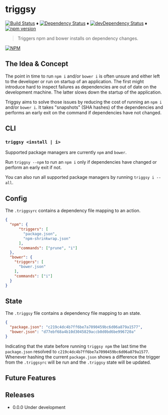 # triggsy

[![Build Status](https://travis-ci.org/tdeekens/triggsy.svg?branch=master)](https://travis-ci.org/tdeekens/triggsy) ♦️
[![Dependency Status](https://david-dm.org/tdeekens/triggsy.svg?style=flat)](https://david-dm.org/tdeekens/triggsy) ♦️
[![devDependency Status](https://david-dm.org/tdeekens/triggsy/dev-status.svg)](https://david-dm.org/tdeekens/triggsy#info=devDependencies) ♦️
[![npm version](https://badge.fury.io/js/triggsy.svg)](http://badge.fury.io/js/triggsy)

> Triggers npm and bower installs on dependency changes.

[![NPM](https://nodei.co/npm/triggsy.png)](https://nodei.co/npm/triggsy/)

## The Idea & Concept

The point in time to run `npm i` and/or `bower i` is often unsure and either left to the developer or run on startup of an application. The first might introduce hard to inspect failures as dependencies are out of date on the development machine. The latter slows down the startup of the application.

Triggsy aims to solve those issues by reducing the cost of running an `npm i` and/or `bower i`. It takes "snapshots" (SHA hashes) of the dependencies and performs an early exit on the command if dependencies have not changed.

## CLI

### `triggsy <install | i>`

Supported package managers are currently `npm` and `bower`.

Run `triggsy --npm` to run an `npm i` only if dependencies have changed or perform an early exit if not.

You can also run all supported package managers by running `triggsy i --all`.

## Config

The `.triggsyrc` contains a dependency file mapping to an action.

```json
{
  "npm": {
      "triggers": [
        "package.json",
        "npm-shrinkwrap.json"
      ],
      "commands": ["prune", "i"]
  },
  "bower": {
    "triggers": [
      "bower.json"
    ],
    "commands": ["i"]
  }
}
```

## State

The `.triggsy` file contains a dependency file mapping to an state.

```json
{
  "package.json": "c219c4dc4b7ff6be7a7090459bc6d06a879a1577",
  "bower.json": "d77ebf68a4b10d3045829accb0d0bd6be996720a"
}
```

Indicating that the state before running `triggsy npm` the last time the `package.json` resolved to `c219c4dc4b7ff6be7a7090459bc6d06a879a1577`. Whenever hashing the current `package.json` shows a difference the trigger from the `.triggsyrc` will be run and the `.triggsy` state will be updated.

## Future Features

## Releases

- 0.0.0 Under development
